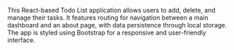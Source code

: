This React-based Todo List application allows users to add, delete, and manage their tasks. It features routing for navigation between a main dashboard and an about page, with data persistence through local storage. The app is styled using Bootstrap for a responsive and user-friendly interface.

